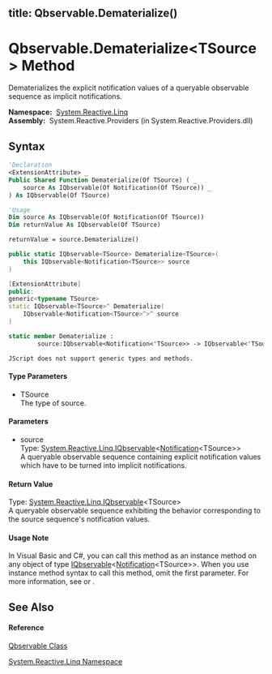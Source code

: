 title: Qbservable.Dematerialize<TSource>()
---
# Qbservable.Dematerialize\<TSource\> Method

Dematerializes the explicit notification values of a queryable observable sequence as implicit notifications.

**Namespace:**  [System.Reactive.Linq](System.Reactive.Linq/System.Reactive.Linq)  
**Assembly:**  System.Reactive.Providers (in System.Reactive.Providers.dll)

## Syntax

```vb
'Declaration
<ExtensionAttribute> _
Public Shared Function Dematerialize(Of TSource) ( _
    source As IQbservable(Of Notification(Of TSource)) _
) As IQbservable(Of TSource)
```

```vb
'Usage
Dim source As IQbservable(Of Notification(Of TSource))
Dim returnValue As IQbservable(Of TSource)

returnValue = source.Dematerialize()
```

```csharp
public static IQbservable<TSource> Dematerialize<TSource>(
    this IQbservable<Notification<TSource>> source
)
```

```c++
[ExtensionAttribute]
public:
generic<typename TSource>
static IQbservable<TSource>^ Dematerialize(
    IQbservable<Notification<TSource>^>^ source
)
```

```fsharp
static member Dematerialize : 
        source:IQbservable<Notification<'TSource>> -> IQbservable<'TSource> 
```

```jscript
JScript does not support generic types and methods.
```

#### Type Parameters

- TSource  
  The type of source.

#### Parameters

- source  
  Type: [System.Reactive.Linq.IQbservable](IQbservable/IQbservable(TSource))\<[Notification](Notification/Notification(T))\<TSource\>\>  
  A queryable observable sequence containing explicit notification values which have to be turned into implicit notifications.

#### Return Value

Type: [System.Reactive.Linq.IQbservable](IQbservable/IQbservable(TSource))\<TSource\>  
A queryable observable sequence exhibiting the behavior corresponding to the source sequence's notification values.

#### Usage Note

In Visual Basic and C\#, you can call this method as an instance method on any object of type [IQbservable](IQbservable/IQbservable(TSource))\<[Notification](Notification/Notification(T))\<TSource\>\>. When you use instance method syntax to call this method, omit the first parameter. For more information, see [](https://msdn.microsoft.com/en-us/library/Bb384936) or [](https://msdn.microsoft.com/en-us/library/Bb383977).

## See Also

#### Reference

[Qbservable Class](Qbservable/Qbservable)

[System.Reactive.Linq Namespace](System.Reactive.Linq/System.Reactive.Linq)








